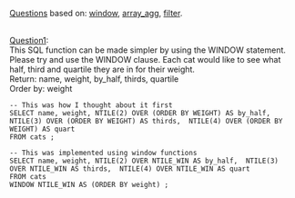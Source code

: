 [Questions](https://www.windowfunctions.com/questions/other/) based on: 
[window](http://dcx.sap.com/1200/en/dbreference/window-statement.html), 
[array_agg](https://docs.snowflake.com/en/sql-reference/functions/array_agg.html),
[filter](https://modern-sql.com/feature/filter).

\
[Question1](https://www.windowfunctions.com/questions/other/0): \
This SQL function can be made simpler by using the WINDOW statement. Please try and use the WINDOW clause.
Each cat would like to see what half, third and quartile they are in for their weight.\
Return: name, weight, by_half, thirds, quartile \
Order by: weight

```
-- This was how I thought about it first
SELECT name, weight, NTILE(2) OVER (ORDER BY WEIGHT) AS by_half,  NTILE(3) OVER (ORDER BY WEIGHT) AS thirds,  NTILE(4) OVER (ORDER BY WEIGHT) AS quart
FROM cats ;

-- This was implemented using window functions
SELECT name, weight, NTILE(2) OVER NTILE_WIN AS by_half,  NTILE(3) OVER NTILE_WIN AS thirds,  NTILE(4) OVER NTILE_WIN AS quart
FROM cats
WINDOW NTILE_WIN AS (ORDER BY weight) ;
```



